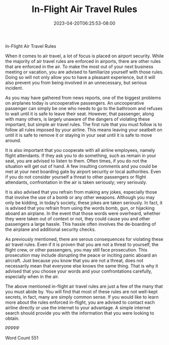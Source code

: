 ﻿---
title: "In-Flight Air Travel Rules"
date: 2023-04-20T06:25:53-08:00
description: "New Air Travel Rules Tips for Web Success"
featured_image: "/images/New Air Travel Rules.jpg"
tags: ["New Air Travel Rules"]
---

In-Flight Air Travel Rules

When it comes to air travel, a lot of focus is placed on airport security. While the majority of air travel rules are enforced in airports, there are other rules that are enforced in the air. To make the most out of your next business meeting or vacation, you are advised to familiarize yourself with those rules.  Doing so will not only allow you to have a pleasant experience, but it will also prevent you from being involved in an unnecessary, but serious incident.  

As you may have gathered from news reports, one of the biggest problems on airplanes today is uncooperative passengers.  An uncooperative passenger can simply be one who needs to go to the bathroom and refuses to wait until it is safe to leave their seat. However, that passenger, along with many others, is largely unaware of the dangers of violating these important, but simple air travel rules.  The first rule that you must follow is to follow all rules imposed by your airline. This means leaving your seatbelt on until it is safe to remove it or staying in your seat until it is safe to move around.

It is also important that you cooperate with all airline employees, namely flight attendants.  If they ask you to do something, such as remain in your seat, you are advised to listen to them.  Often times, if you do not the situation will get out of hand. A few insulting comments and you could be met at your next boarding gate by airport security or local authorities.  Even if you do not consider yourself a threat to other passengers or flight attendants, confrontation in the air is taken seriously; very seriously. 

It is also advised that you refrain from making any jokes, especially those that involve the use of a bomb or any other weapons. Although you may only be kidding, in today’s society, these jokes are taken seriously.  In fact, it is advised that you refrain from using the words bomb, gun, or hijacking aboard an airplane. In the event that those words were overheard, whether they were taken out of context or not, they could cause you and other passengers a large hassle.  This hassle often involves the de-boarding of the airplane and additional security checks.

As previously mentioned, there are serous consequences for violating these air travel rules.  Even if it is proven that you are not a threat to yourself, the flight crew, or other passengers, you may still face prosecution. This prosecution may include disrupting the peace or inciting panic aboard an aircraft. Just because you know that you are not a threat, does not necessarily mean that everyone else knows the same thing. That is why it advised that you choose your words and your confrontations carefully, especially when in the air. 

The above mentioned in-flight air travel rules are just a few of the many that you must abide by. You will find that most of these rules are not well-kept secrets, in fact, many are simply common sense.  If you would like to learn more about the rules enforced in-flight, you are advised to contact each airline directly or use the internet to your advantage. A simple internet search should provide you with the information that you were looking to obtain.

PPPPP

Word Count 551

